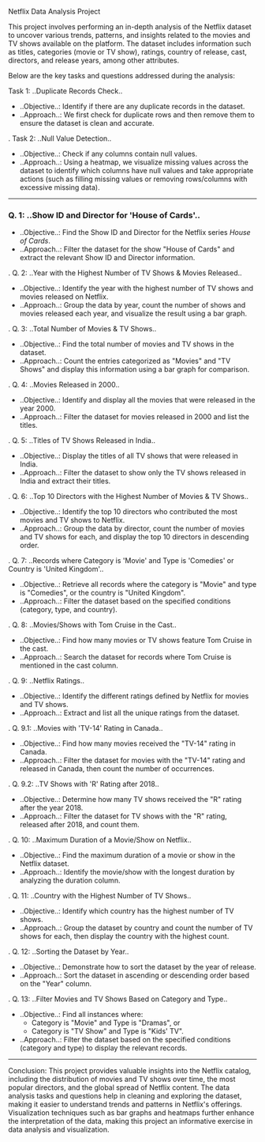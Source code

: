  Netflix Data Analysis Project

This project involves performing an in-depth analysis of the Netflix dataset to uncover various trends, patterns, and insights related to the movies and TV shows available on the platform. The dataset includes information such as titles, categories (movie or TV show), ratings, country of release, cast, directors, and release years, among other attributes.

Below are the key tasks and questions addressed during the analysis:

 Task 1: ..Duplicate Records Check..
- ..Objective..: Identify if there are any duplicate records in the dataset.
- ..Approach..: We first check for duplicate rows and then remove them to ensure the dataset is clean and accurate.

. Task 2: ..Null Value Detection..
- ..Objective..: Check if any columns contain null values.
- ..Approach..: Using a heatmap, we visualize missing values across the dataset to identify which columns have null values and take appropriate actions (such as filling missing values or removing rows/columns with excessive missing data).

---

### Q. 1: ..Show ID and Director for 'House of Cards'..
- ..Objective..: Find the Show ID and Director for the Netflix series *House of Cards*.
- ..Approach..: Filter the dataset for the show "House of Cards" and extract the relevant Show ID and Director information.

. Q. 2: ..Year with the Highest Number of TV Shows & Movies Released..
- ..Objective..: Identify the year with the highest number of TV shows and movies released on Netflix.
- ..Approach..: Group the data by year, count the number of shows and movies released each year, and visualize the result using a bar graph.

. Q. 3: ..Total Number of Movies & TV Shows..
- ..Objective..: Find the total number of movies and TV shows in the dataset.
- ..Approach..: Count the entries categorized as "Movies" and "TV Shows" and display this information using a bar graph for comparison.

. Q. 4: ..Movies Released in 2000..
- ..Objective..: Identify and display all the movies that were released in the year 2000.
- ..Approach..: Filter the dataset for movies released in 2000 and list the titles.

. Q. 5: ..Titles of TV Shows Released in India..
- ..Objective..: Display the titles of all TV shows that were released in India.
- ..Approach..: Filter the dataset to show only the TV shows released in India and extract their titles.

. Q. 6: ..Top 10 Directors with the Highest Number of Movies & TV Shows..
- ..Objective..: Identify the top 10 directors who contributed the most movies and TV shows to Netflix.
- ..Approach..: Group the data by director, count the number of movies and TV shows for each, and display the top 10 directors in descending order.

. Q. 7: ..Records where Category is 'Movie' and Type is 'Comedies' or Country is 'United Kingdom'..
- ..Objective..: Retrieve all records where the category is "Movie" and type is "Comedies", or the country is "United Kingdom".
- ..Approach..: Filter the dataset based on the specified conditions (category, type, and country).

. Q. 8: ..Movies/Shows with Tom Cruise in the Cast..
- ..Objective..: Find how many movies or TV shows feature Tom Cruise in the cast.
- ..Approach..: Search the dataset for records where Tom Cruise is mentioned in the cast column.

. Q. 9: ..Netflix Ratings..
- ..Objective..: Identify the different ratings defined by Netflix for movies and TV shows.
- ..Approach..: Extract and list all the unique ratings from the dataset.

. Q. 9.1: ..Movies with 'TV-14' Rating in Canada..
- ..Objective..: Find how many movies received the "TV-14" rating in Canada.
- ..Approach..: Filter the dataset for movies with the "TV-14" rating and released in Canada, then count the number of occurrences.

. Q. 9.2: ..TV Shows with 'R' Rating after 2018..
- ..Objective..: Determine how many TV shows received the "R" rating after the year 2018.
- ..Approach..: Filter the dataset for TV shows with the "R" rating, released after 2018, and count them.

. Q. 10: ..Maximum Duration of a Movie/Show on Netflix..
- ..Objective..: Find the maximum duration of a movie or show in the Netflix dataset.
- ..Approach..: Identify the movie/show with the longest duration by analyzing the duration column.

. Q. 11: ..Country with the Highest Number of TV Shows..
- ..Objective..: Identify which country has the highest number of TV shows.
- ..Approach..: Group the dataset by country and count the number of TV shows for each, then display the country with the highest count.

. Q. 12: ..Sorting the Dataset by Year..
- ..Objective..: Demonstrate how to sort the dataset by the year of release.
- ..Approach..: Sort the dataset in ascending or descending order based on the "Year" column.

. Q. 13: ..Filter Movies and TV Shows Based on Category and Type..
- ..Objective..: Find all instances where:
  - Category is "Movie" and Type is "Dramas", or
  - Category is "TV Show" and Type is "Kids' TV".
- ..Approach..: Filter the dataset based on the specified conditions (category and type) to display the relevant records.

---

Conclusion:
This project provides valuable insights into the Netflix catalog, including the distribution of movies and TV shows over time, the most popular directors, and the global spread of Netflix content. The data analysis tasks and questions help in cleaning and exploring the dataset, making it easier to understand trends and patterns in Netflix's offerings. Visualization techniques such as bar graphs and heatmaps further enhance the interpretation of the data, making this project an informative exercise in data analysis and visualization.
